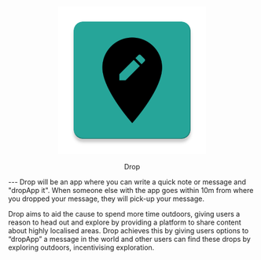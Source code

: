 <p align="center">
    <img src="app/src/main/ic_launcher-web.png" width="300" height="300" />
</p>
<p align="center">
    Drop
</p>
---
Drop will be an app where you can write a quick note or message and "dropApp it". 
When someone else with the app goes within 10m from where you dropped your message, they will pick-up your message.

Drop aims to aid the cause to spend more time outdoors, giving users a reason to head out and 
explore by providing a platform to share content about highly localised areas.
Drop achieves this by giving users options to “dropApp” a message in the world and other users can find these drops
by exploring outdoors, incentivising exploration.
